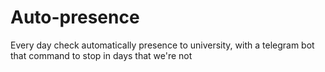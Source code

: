 # Auto-presence
 Every day check automatically presence to university, with a telegram bot that command to stop in days that we're not 
